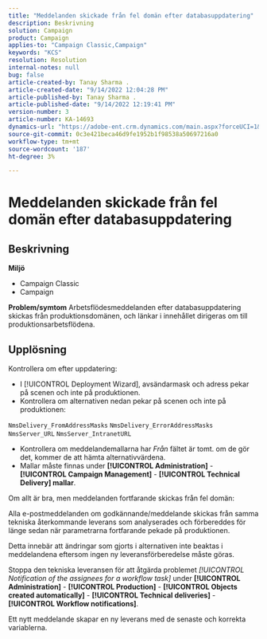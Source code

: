 ```yaml
---
title: "Meddelanden skickade från fel domän efter databasuppdatering"
description: Beskrivning
solution: Campaign
product: Campaign
applies-to: "Campaign Classic,Campaign"
keywords: "KCS"
resolution: Resolution
internal-notes: null
bug: false
article-created-by: Tanay Sharma .
article-created-date: "9/14/2022 12:04:28 PM"
article-published-by: Tanay Sharma .
article-published-date: "9/14/2022 12:19:41 PM"
version-number: 3
article-number: KA-14693
dynamics-url: "https://adobe-ent.crm.dynamics.com/main.aspx?forceUCI=1&pagetype=entityrecord&etn=knowledgearticle&id=a95eeb5e-2534-ed11-9db1-002248086735"
source-git-commit: 0c3e421beca46d9fe1952b1f98538a50697216a0
workflow-type: tm+mt
source-wordcount: '187'
ht-degree: 3%

---
```


# Meddelanden skickade från fel domän efter databasuppdatering

## Beskrivning

<b>Miljö</b>
- Campaign Classic
- Campaign



<b>Problem/symtom</b>
Arbetsflödesmeddelanden efter databasuppdatering skickas från produktionsdomänen, och länkar i innehållet dirigeras om till produktionsarbetsflödena.


## Upplösning


Kontrollera om efter uppdatering:

- I [!UICONTROL Deployment Wizard], avsändarmask och adress pekar på scenen och inte på produktionen.
- Kontrollera om alternativen nedan pekar på scenen och inte på produktionen:


`NmsDelivery_FromAddressMasks`
`NmsDelivery_ErrorAddressMasks`
`NmsServer_URL`
`NmsServer_IntranetURL`



- Kontrollera om meddelandemallarna har *Från* fältet är tomt. om de gör det, kommer de att hämta alternativvärdena.
- Mallar måste finnas under <b>[!UICONTROL Administration]</b> - <b>[!UICONTROL Campaign Management]</b> - <b>[!UICONTROL Technical Delivery] mallar</b>.




Om allt är bra, men meddelanden fortfarande skickas från fel domän:

Alla e-postmeddelanden om godkännande/meddelande skickas från samma tekniska återkommande leverans som analyserades och förbereddes för länge sedan när parametrarna fortfarande pekade på produktionen.

Detta innebär att ändringar som gjorts i alternativen inte beaktas i meddelandena eftersom ingen ny leveransförberedelse måste göras.

Stoppa den tekniska leveransen för att åtgärda problemet *[!UICONTROL Notification of the assignees for a workflow task]* under <b>[!UICONTROL Administration]</b> - <b>[!UICONTROL Production]</b> - <b>[!UICONTROL Objects created automatically]</b> - <b>[!UICONTROL Technical deliveries]</b> - <b>[!UICONTROL Workflow notifications]</b>.

Ett nytt meddelande skapar en ny leverans med de senaste och korrekta variablerna.


